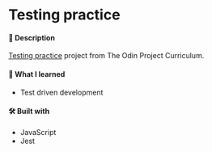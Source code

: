 # Testing practice

#### 📝 Description
[Testing practice](https://www.theodinproject.com/paths/full-stack-javascript/courses/javascript/lessons/testing-practice) project from The Odin Project Curriculum. 

#### 🧠 What I learned
 * Test driven development

#### 🛠️ Built with
 * JavaScript
 * Jest